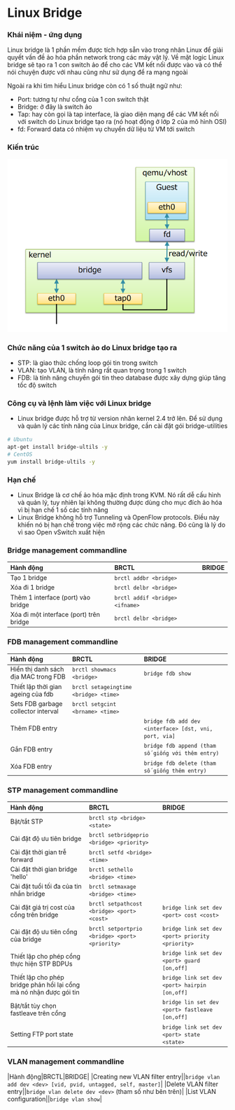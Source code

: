 # Linux Bridge

### Khái niệm - ứng dụng

Linux bridge là 1 phần mềm được tích hợp sẵn vào trong nhân Linux để giải quyết vấn đề ảo hóa phần network trong các máy vật lý. Về mặt logic Linux bridge sẽ tạo ra 1 con switch ảo để cho các VM kết nối được vào và có thể nói chuyện được với nhau cũng như sử dụng để ra mạng ngoài

Ngoài ra khi tìm hiểu Linux bridge còn có 1 số thuật ngữ như:
- Port: tương tự như cổng của 1 con switch thật
- Bridge: ở đây là switch ảo 
- Tap: hay còn gọi là tap interface, là giao diện mạng để các VM kết nối với switch do Linux bridge tạo ra (nó hoạt động ở lớp 2 của mô hình OSI)
- fd: Forward data có nhiệm vụ chuyển dữ liệu từ VM tới switch

### Kiến trúc

![](./kvmimages/kientruc.png)

### Chức năng của 1 switch ảo do Linux bridge tạo ra

- STP: là giao thức chống loop gói tin trong switch
- VLAN: tạo VLAN, là tính năng rất quan trọng trong 1 switch
- FDB: là tính năng chuyển gói tin theo database được xây dựng giúp tăng tốc độ switch

### Công cụ và lệnh làm việc với Linux bridge

- Linux bridge được hỗ trợ từ version nhân kernel 2.4 trở lên. Để sử dụng và quản lý các tính năng của Linux bridge, cần cài đặt gói bridge-utilities

```sh
# Ubuntu
apt-get install bridge-ultils -y
# CentOS
yum install bridge-ultils -y
```

### Hạn chế

- Linux Bridge là cơ chế ảo hóa mặc định trong KVM. Nó rất dễ cấu hình và quản lý, tuy nhiên lại không thường được dùng cho mục đích ảo hóa vì bị hạn chế 1 số các tính năng
- Linux Bridge không hỗ trợ Tunneling và OpenFlow protocols. Điều này khiến nó bị hạn chế trong việc mở rộng các chức năng. Đó cũng là lý do vì sao Open vSwitch xuất hiện

### Bridge management commandline

|Hành động|BRCTL|BRIDGE|
|:-|:-|:-|
|Tạo 1 bridge|```brctl addbr <bridge>```||
|Xóa đi 1 bridge|```brctl delbr <bridge>```||
|Thêm 1 interface (port) vào bridge|```brctl addif <bridge> <ifname>```||
|Xóa đi một interface (port) trên bridge|```brctl delbr <bridge>```||

### FDB management commandline

|Hành động|BRCTL|BRIDGE|
|:-|:-|:-|
|Hiển thị danh sách địa MAC trong FDB|```brctl showmacs <bridge>```|```bridge fdb show```|
|Thiết lập thời gian ageing của fdb|```brctl setageingtime <bridge> <time>```||
|Sets FDB garbage collector interval|```brctl setgcint <brname> <time>```||
|Thêm FDB entry||```bridge fdb add dev <interface> [dst, vni, port, via]```|
|Gắn FDB entry||```bridge fdb append (tham số giống với thêm entry)```|
|Xóa FDB entry||```bridge fdb delete (tham số giống thêm entry)```|

### STP management commandline

|Hành động|BRCTL|BRIDGE|
|:-|:-|:-|
|Bật/tắt STP|```brctl stp <bridge> <state>```||
|Cài đặt độ ưu tiên bridge|```brctl setbridgeprio <bridge> <priority>```||
|Cài đặt thời gian trễ forward|```brctl setfd <bridge> <time>```||
|Cài đặt thời gian bridge 'hello'|```brctl sethello <bridge> <time>```||
|Cài đặt tuổi tối đa của tin nhắn bridge|```brctl setmaxage <bridge> <time>```||
|Cài đặt giá trị cost của cổng trên bridge|```brctl setpathcost <bridge> <port> <cost>```|```bridge link set dev <port> cost <cost>```|
|Cài đặt độ ưu tiên cổng của bridge|```brctl setportprio <bridge> <port> <priority>```|```bridge link set dev <port> priority <priority>```|
|Thiết lập cho phép cổng thực hiện STP BDPUs||```bridge link set dev <port> guard [on,off]```|
|Thiết lập cho phép bridge phản hồi lại cổng mà nó nhận được gói tin||```bridge link set dev <port> hairpin [on,off]```|
|Bật/tắt tùy chọn fastleave trên cổng||```bridge lin set dev <port> fastleave [on,off]```|
|Setting FTP port state||```bridge link set dev <port> state <state>```|

### VLAN management commandline

|Hành động|BRCTL|BRIDGE|
|Creating new VLAN filter entry||```bridge vlan add dev <dev> [vid, pvid, untagged, self, master]```|
|Delete VLAN filter entry||```bridge vlan delete dev <dev>``` (tham số như bên trên)|
|List VLAN configuration||```bridge vlan show```|